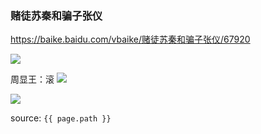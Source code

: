 ### 赌徒苏秦和骗子张仪
https://baike.baidu.com/vbaike/赌徒苏秦和骗子张仪/67920

<img src="https://bkimg.cdn.bcebos.com/pic/ae51f3deb48f8c5494ee6339dd633af5e0fe9925d1d8">

周显王：滚
<img src="https://bkimg.cdn.bcebos.com/pic/d31b0ef41bd5ad6eddc487f966812edbb6fd526696c7?x-bce-process=image/crop,x_0,y_13000,w_730,h_400">

<img src="https://bkimg.cdn.bcebos.com/pic/d31b0ef41bd5ad6eddc487f966812edbb6fd526696c7?x-bce-process=image/crop,x_0,y_52220,w_730,h_1000">

source: `{{ page.path }}`
